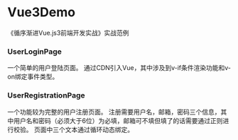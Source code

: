 # Vue3Demo
《循序渐进Vue.js3前端开发实战》实战范例

### UserLoginPage
一个简单的用户登陆页面。
通过CDN引入Vue，其中涉及到v-if条件渲染功能和v-on绑定事件类型。

### UserRegistrationPage
一个功能较为完整的用户注册页面。
注册需要用户名，邮箱，密码三个信息，其中用户名和密码（必须大于6位）为必填，邮箱可不填但填了的话需要通过正则进行校验。
 页面中三个文本通过循环动态绑定。
